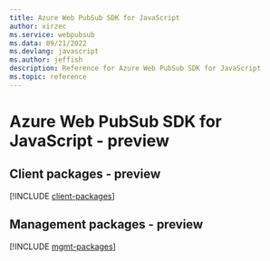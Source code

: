 ```yaml
---
title: Azure Web PubSub SDK for JavaScript
author: xirzec
ms.service: webpubsub
ms.data: 09/21/2022
ms.devlang: javascript
ms.author: jeffish
description: Reference for Azure Web PubSub SDK for JavaScript
ms.topic: reference
---
```

# Azure Web PubSub SDK for JavaScript - preview

## Client packages - preview
[!INCLUDE [client-packages](web-pubsub-client-index.md)]
## Management packages - preview
[!INCLUDE [mgmt-packages](web-pubsub-mgmt-index.md)]